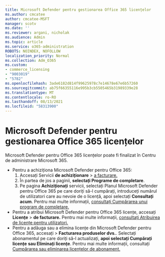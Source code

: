 ```yaml
---
title: Microsoft Defender pentru gestionarea Office 365 licențelor
ms.author: cmcatee
author: cmcatee-MSFT
manager: scotv
ms.date: ''
ms.reviewer: argani, nicholak
ms.audience: Admin
ms.topic: article
ms.service: o365-administration
ROBOTS: NOINDEX, NOFOLLOW
localization_priority: Normal
ms.collection: Adm_O365
ms.custom:
- commerce_licensing
- "9003019"
- "5782"
ms.openlocfilehash: 3ade6182d814f99625978c7e14678e67e6b57260
ms.sourcegitcommit: ab75f66355116e995b3cb5505465b31989339e28
ms.translationtype: MT
ms.contentlocale: ro-RO
ms.lasthandoff: 08/13/2021
ms.locfileid: "58313900"
---
```

# <a name="microsoft-defender-for-office-365-license-management"></a>Microsoft Defender pentru gestionarea Office 365 licențelor

Microsoft Defender pentru Office 365 licențelor poate fi finalizat în Centru de administrare Microsoft 365.

- Pentru a achiziționa Microsoft Defender pentru Office 365:
    1. Accesați Servicii **de achiziționare**  >  [a facturare.](https://go.microsoft.com/fwlink/p/?linkid=868433)
    2. În partea de jos a paginii, **selectați Programe de completare**.
    3. Pe pagina **Achiziționați** servicii, selectați Planul Microsoft Defender pentru Office 365 pe care doriți să-l cumpărați, introduceți numărul de utilizatori care au nevoie de o licență, apoi selectați **Consultați acum**. Pentru mai multe informații, [consultați Cumpărarea unui program de completare.](https://docs.microsoft.com/microsoft-365/commerce/buy-or-edit-an-add-on)
- Pentru a atribui Microsoft Defender pentru Office 365 licențe, accesați **Licențe**  >  **de facturare.** Pentru mai multe informații, [consultați Atribuirea de licențe pentru utilizatori.](https://docs.microsoft.com/microsoft-365/admin/manage/assign-licenses-to-users)
- Pentru a adăuga sau a elimina licențe din Microsoft Defender pentru Office 365, accesați  >  **Facturarea produselor dvs.**. Selectați abonamentul pe care doriți să-l actualizați, **apoi selectați Cumpărați licențe** **sau Eliminați licențe**. Pentru mai multe informații, consultați [Cumpărarea sau eliminarea licențelor de abonament.](https://docs.microsoft.com/microsoft-365/commerce/licenses/buy-licenses)
